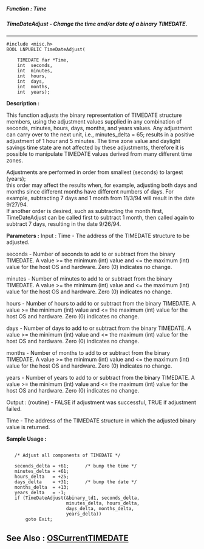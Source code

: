 ##### Function : Time
##### TimeDateAdjust - Change the time and/or date of a binary TIMEDATE.
---
```
#include <misc.h>
BOOL LNPUBLIC TimeDateAdjust(

	TIMEDATE far *Time,
	int  seconds,
	int  minutes,
	int  hours,
	int  days,
	int  months,
	int  years);
```
**Description :**

This function adjusts the binary representation of TIMEDATE structure members, 
using the adjustment values supplied in any combination of  seconds, minutes, 
hours, days, months, and years values. Any adjustment can carry over to the 
next unit, i.e., minutes_delta = 65; results in a positive adjustment of 1 hour 
and 5 minutes.  The time zone value and daylight savings time state are not 
affected by these adjustments, therefore it is possible to manipulate TIMEDATE 
values derived from many different time zones.

Adjustments are performed in order from smallest (seconds) to largest (years);  
this order may affect the results when, for example, adjusting both days and 
months since different months have different numbers of days.  For example, 
subtracting 7 days and 1 month from 11/3/94 will result in the date 9/27/94.  
If another order is desired, such as subtracting the month first, 
TimeDateAdjust can be called first to subtract 1 month, then called again to 
subtract 7 days, resulting in the date 9/26/94.

**Parameters :**
Input :
Time  -  The address of the TIMEDATE structure to be adjusted.

seconds  -  Number of seconds to add to or subtract from the binary TIMEDATE. A value >= the minimum (int) value and <= the maximum (int) value for the host OS and hardware. Zero (0) indicates no change.

minutes  -  Number of minutes to add to or subtract from the binary TIMEDATE. A value >= the minimum (int) value and <= the maximum (int) value for the host OS and hardware. Zero (0) indicates no change.

hours  -  Number of hours to add to or subtract from the binary TIMEDATE. A value >= the minimum (int) value and <= the maximum (int) value for the host OS and hardware. Zero (0) indicates no change.

days  -  Number of days to add to or subtract from the binary TIMEDATE. A value >= the minimum (int) value and <= the maximum (int) value for the host OS and hardware. Zero (0) indicates no change.

months  -  Number of months to add to or subtract from the binary TIMEDATE. A value >= the minimum (int) value and <= the maximum (int) value for the host OS and hardware. Zero (0) indicates no change.

years  -  Number of years to add to or subtract from the binary TIMEDATE. A value >= the minimum (int) value and <= the maximum (int) value for the host OS and hardware. Zero (0) indicates no change.

Output :
(routine)  -  FALSE if adjustment was successful, TRUE if adjustment failed.


Time  -  The address of the TIMEDATE structure in which the adjusted binary value is returned.


**Sample Usage :**
```

   /* Adjust all components of TIMEDATE */

   seconds_delta = +61;      /* bump the time */
   minutes_delta = +61;
   hours_delta   = +25;
   days_delta    = +31;      /* bump the date */
   months_delta  = +13;
   years_delta   = -1;
   if (TimeDateAdjust(&binary_td1, seconds_delta,
                      minutes_delta, hours_delta,
                      days_delta, months_delta,
                      years_delta))
       goto Exit;

```
**See Also :**
[OSCurrentTIMEDATE](/reference/Func/OSCurrentTIMEDATE)
---
